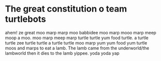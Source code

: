 # The great constitution o team turtlebots

ahem! ze great moo marp marp moo babbidee moo marp mooo marp meep moop a moo. moo marp meep marp turtle turtle yum food turtle. a turtle turtle zee turtle turtle a turtle turtle moo marp yum yum food yum turtle moos and marps to eat a lamb. The lamb came from the underworld/the lambworld then it dies to the lamb yippee. yoda yoda yap

